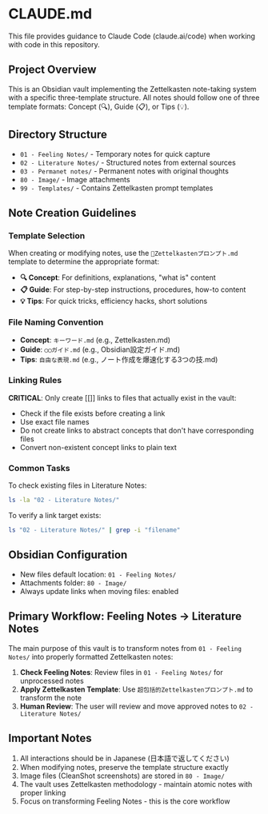 # CLAUDE.md

This file provides guidance to Claude Code (claude.ai/code) when working with code in this repository.

## Project Overview

This is an Obsidian vault implementing the Zettelkasten note-taking system with a specific three-template structure. All notes should follow one of three template formats: Concept (🔍), Guide (📋), or Tips (💡).

## Directory Structure

- `01 - Feeling Notes/` - Temporary notes for quick capture
- `02 - Literature Notes/` - Structured notes from external sources
- `03 - Permanet notes/` - Permanent notes with original thoughts
- `80 - Image/` - Image attachments
- `99 - Templates/` - Contains Zettelkasten prompt templates

## Note Creation Guidelines

### Template Selection
When creating or modifying notes, use the `🤖Zettelkastenプロンプト.md` template to determine the appropriate format:

- **🔍 Concept**: For definitions, explanations, "what is" content
- **📋 Guide**: For step-by-step instructions, procedures, how-to content  
- **💡 Tips**: For quick tricks, efficiency hacks, short solutions

### File Naming Convention
- **Concept**: `キーワード.md` (e.g., Zettelkasten.md)
- **Guide**: `◯◯ガイド.md` (e.g., Obsidian設定ガイド.md)
- **Tips**: `自由な表現.md` (e.g., ノート作成を爆速化する3つの技.md)

### Linking Rules
**CRITICAL**: Only create [[]] links to files that actually exist in the vault:
- Check if the file exists before creating a link
- Use exact file names
- Do not create links to abstract concepts that don't have corresponding files
- Convert non-existent concept links to plain text

### Common Tasks

To check existing files in Literature Notes:
```bash
ls -la "02 - Literature Notes/"
```

To verify a link target exists:
```bash
ls "02 - Literature Notes/" | grep -i "filename"
```

## Obsidian Configuration

- New files default location: `01 - Feeling Notes/`
- Attachments folder: `80 - Image/`
- Always update links when moving files: enabled

## Primary Workflow: Feeling Notes → Literature Notes

The main purpose of this vault is to transform notes from `01 - Feeling Notes/` into properly formatted Zettelkasten notes:

1. **Check Feeling Notes**: Review files in `01 - Feeling Notes/` for unprocessed notes
2. **Apply Zettelkasten Template**: Use `超包括的Zettelkastenプロンプト.md` to transform the note
3. **Human Review**: The user will review and move approved notes to `02 - Literature Notes/`

## Important Notes

1. All interactions should be in Japanese (日本語で返してください)
2. When modifying notes, preserve the template structure exactly
3. Image files (CleanShot screenshots) are stored in `80 - Image/`
4. The vault uses Zettelkasten methodology - maintain atomic notes with proper linking
5. Focus on transforming Feeling Notes - this is the core workflow